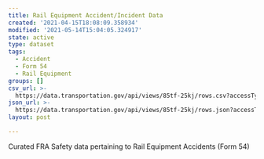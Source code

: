 ```yaml
---
title: Rail Equipment Accident/Incident Data
created: '2021-04-15T18:08:09.358934'
modified: '2021-05-14T15:04:05.324917'
state: active
type: dataset
tags:
  - Accident
  - Form 54
  - Rail Equipment
groups: []
csv_url: >-
  https://data.transportation.gov/api/views/85tf-25kj/rows.csv?accessType=DOWNLOAD
json_url: >-
  https://data.transportation.gov/api/views/85tf-25kj/rows.json?accessType=DOWNLOAD
layout: post

---
```

Curated FRA Safety data pertaining to Rail Equipment Accidents (Form 54)
